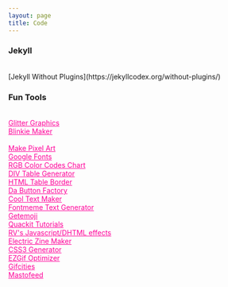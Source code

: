 ```yaml
---
layout: page
title: Code
---
```

<h3>Jekyll</h3><br />
[Jekyll Without Plugins](https://jekyllcodex.org/without-plugins/)<br />

<h3>Fun Tools</h3><br />
<a href="http://www.glitter-graphics.com" style="color:#FF0099;">Glitter Graphics</a><br />
  <a href="https://www.animationpatch.com/blinkiemaker.html" style="color:#FF0099;">Blinkie Maker</a><br>
  <a href="https://waifu2x.me" style="color:#FF0099;>Waifu Image Awesomeizer"</a><br>
  <a href="https://makepixelart.com/" style="color:#FF0099;">Make Pixel Art</a><br>
  <a href="https://fonts.google.com/" style="color:#FF0099;">Google Fonts</a><br>
  <a href="https://www.rapidtables.com/web/color/RGB_Color.html" style="color:#FF0099;">RGB Color Codes Chart</a><br>
  <a href="https://divtable.com/generator/" style="color:#FF0099;">DIV Table Generator</a><br>
  <a href="https://www.quackit.com/html/codes/tables/html_table_border.cfm" style="color:#FF0099;">HTML Table Border</a><br>
  <a href="https://dabuttonfactory.com/" style="color:#FF0099;">Da Button Factory</a><br>
  <a href="https://engfto.com/" style="color:#FF0099;">Cool Text Maker</a><br>
  <a href="https://fontmeme.com/text-generator/" style="color:#FF0099;">Fontmeme Text Generator</a><br>
  <a href="https://getemoji.com/" style="color:#FF0099;">Getemoji</a><br>
  <a href="https://www.quackit.com/" style="color:#FF0099;">Quackit Tutorials</a><br>
  <a href="https://mf2fm.com/rv" style="color:#FF0099;">RV&#39;s Javascript/DHTML effects</a><br>
  <a href="https://alienmelon.itch.io/electric-zine-maker" style="color:#FF0099;">Electric Zine Maker</a><br>
  <a href="http://css3generator.com/" style="color:#FF0099;">CSS3 Generator</a><br>
  <a href="https://ezgif.com/optimize" style="color:#FF0099;">EZGif Optimizer</a><br>
  <a href="https://gifcities.org/" style="color:#FF0099;">Gifcities</a><br>
  <a href="http://www.mastofeed.com/" style="color:#FF0099;">Mastofeed</a></p>

